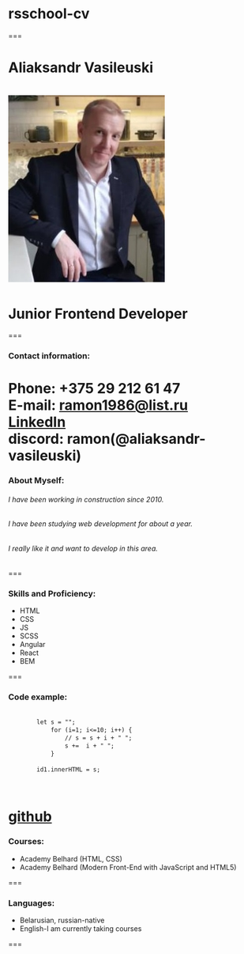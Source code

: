 # rsschool-cv  

===
# Aliaksandr Vasileuski  
![](./img/111.jpg)
====
# Junior Frontend Developer  

===

### Contact information:

**Phone:** +375 29 212 61 47  
**E-mail:** ramon1986@list.ru  
[LinkedIn](https://www.linkedin.com/in/aliaksandr-vasileuski-589495214/)  
**discord:** ramon(@aliaksandr-vasileuski) 
===  

### About Myself:  

###### I have been working in construction since 2010.  
###### I have been studying web development for about a year.  
###### I really like it and want to develop in this area.  

=== 

### Skills and Proficiency:  

* HTML  
* CSS  
* JS  
* SCSS  
* Angular  
* React  
* BEM  

===

### Code example:  

```

        let s = "";
            for (i=1; i<=10; i++) {
                // s = s + i + " ";
                s +=  i + " ";
            }

        id1.innerHTML = s;
        
        
```  
[github](https://github.com/aliaksandr-vasileuski/rsschool-cv) 
===  

### Courses:  
* Academy Belhard (HTML, CSS)  
* Academy Belhard (Modern Front-End with JavaScript and HTML5)  

===  

### Languages:  
* Belarusian, russian-native  
* English-I am currently taking courses  

===

